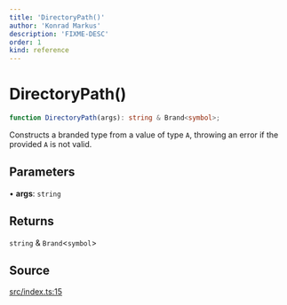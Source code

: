 ```yaml
---
title: 'DirectoryPath()'
author: 'Konrad Markus'
description: 'FIXME-DESC'
order: 1
kind: reference
---
```


# DirectoryPath()

```ts
function DirectoryPath(args): string & Brand<symbol>;
```

Constructs a branded type from a value of type `A`, throwing an error if
the provided `A` is not valid.

## Parameters

• **args**: `string`

## Returns

`string` & `Brand`\<`symbol`\>

## Source

[src/index.ts:15](https://github.com/konkerdotdev/tiny-filesystem-fp/blob/900743fd8cf49d9e7c3831c08b0b3c0dd3e06fb2/src/index.ts#L15)
